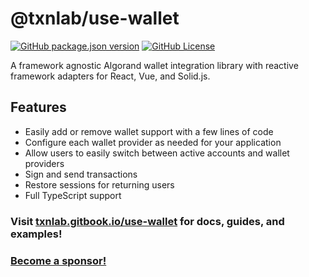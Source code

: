 # @txnlab/use-wallet

[![GitHub package.json version](https://img.shields.io/github/package-json/v/TxnLab/use-wallet?filename=packages%2Fuse-wallet%2Fpackage.json&label=version)](https://www.npmjs.com/package/@txnlab/use-wallet?activeTab=versions)
[![GitHub License](https://img.shields.io/github/license/TxnLab/use-wallet)](https://github.com/TxnLab/use-wallet/blob/main/LICENSE.md)

A framework agnostic Algorand wallet integration library with reactive framework adapters for React, Vue, and Solid.js.

## Features

- Easily add or remove wallet support with a few lines of code
- Configure each wallet provider as needed for your application
- Allow users to easily switch between active accounts and wallet providers
- Sign and send transactions
- Restore sessions for returning users
- Full TypeScript support

### Visit [txnlab.gitbook.io/use-wallet](https://txnlab.gitbook.io/use-wallet) for docs, guides, and examples!

### [Become a sponsor!](https://github.com/sponsors/TxnLab/)
